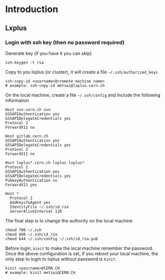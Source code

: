 # Introduction

## Lxplus

### Login with ssh key (then no password required)

Generate key (if you have it you can skip)

```
ssh-keygen -t rsa
```

Copy to you lxplus (or cluster), it will create a file `~/.ssh/authorized_keys`

```
ssh-copy-id <username>@<remote machine name>
# example: ssh-copy-id metsai@lxplus.cern.ch
```


On the local machine, create a file `~/.ssh/config` and include the following information

```
Host svn.cern.ch svn
GSSAPIAuthentication yes
GSSAPIDelegateCredentials yes
Protocol 2
ForwardX11 no

Host gitlab.cern.ch
GSSAPIAuthentication yes
GSSAPIDelegateCredentials yes
Protocol 2
ForwardX11 no

Host lxplus*.cern.ch lxplus lxplus*
Protocol 2
GSSAPIAuthentication yes
GSSAPIDelegateCredentials yes
PubkeyAuthentication no
ForwardX11 yes

Host *
  Protocol 2
  AddKeysToAgent yes
  IdentityFile ~/.ssh/id_rsa
  ServerAliveInterval 120
```

The final step is to change the authority on the local machine

```
chmod 700 ~/.ssh
chmod 600 ~/.ssh/id_rsa
chmod 644 ~/.ssh/config ~/.ssh/id_rsa.pub
```

Before login, `kinit` to make the local machine remember the password. Once the above configuration is set, if you reboot your local machine, the only step to login to lxplus without password is `kinit`.
```
kinit <yourname>@CERN.CH
# example: kinit metsai@CERN.CH
```
